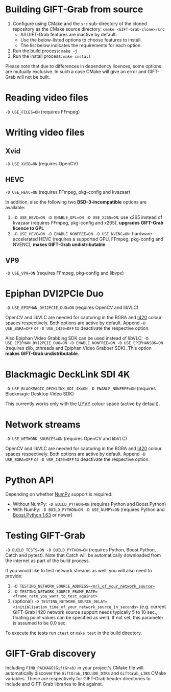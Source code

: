 # Building GIFT-Grab from source

1. Configure using CMake and the `src` sub-directory of the cloned repository as the CMake source directory: `cmake <GIFT-Grab-clone>/src`
    * All GIFT-Grab features are inactive by default.
    * Use the below-listed options to choose features to install.
    * The list below indicates the requirements for each option.
1. Run the build process: `make -j`
1. Run the install process: `make install`

Please note that due to differences in dependency licences, some options are mutually exclusive.
In such a case CMake will give an error and GIFT-Grab will not be built.


# Reading video files

`-D USE_FILES=ON` (requires FFmpeg)


# Writing video files

## Xvid

`-D USE_XVID=ON` (requires OpenCV)


## HEVC

`-D USE_HEVC=ON` (requires FFmpeg, pkg-config and kvazaar)

In addition, also the following two **BSD-3-incompatible** options are available:

1. `-D USE_HEVC=ON -D ENABLE_GPL=ON -D USE_X265=ON`: use x265 instead of kvazaar (requires FFmpeg, pkg-config and x265), **upgrades GIFT-Grab licence to GPL**
2. `-D USE_HEVC=ON -D ENABLE_NONFREE=ON -D USE_NVENC=ON`: hardware-accelerated HEVC (requires a supported GPU, FFmpeg, pkg-config and NVENC), **makes GIFT-Grab undistributable**

## VP9

`-D USE_VP9=ON` (requires FFmpeg, pkg-config and libvpx)


# Epiphan DVI2PCIe Duo

`-D USE_EPIPHAN_DVI2PCIE_DUO=ON` (requires OpenCV and libVLC)

OpenCV and libVLC are needed for capturing in the BGRA and [I420][i420] colour spaces respectively.
Both options are active by default.
Append `-D USE_BGRA=OFF` or `-D USE_I420=OFF` to deactivate the respective option.

Also Epiphan Video Grabbing SDK can be used instead of libVLC:
`-D USE_EPIPHAN_DVI2PCIE_DUO=ON -D ENABLE_NONFREE=ON -D USE_EPIPHANSDK=ON` (requires zlib, pthreads and Epiphan Video Grabber SDK).
This option **makes GIFT-Grab undistributable**.

[i420]: https://wiki.videolan.org/YUV/#I420


# Blackmagic DeckLink SDI 4K

`-D USE_BLACKMAGIC_DECKLINK_SDI_4K=ON -D ENABLE_NONFREE=ON` (requires Blackmagic Desktop Video SDK)

This currently works only with the [UYVY][uyvy] colour space (active by default).

[uyvy]: https://wiki.videolan.org/YUV#UYVY


# Network streams

`-D USE_NETWORK_SOURCES=ON` (requires OpenCV and libVLC)

OpenCV and libVLC are needed for capturing in the BGRA and [I420][i420] colour spaces respectively.
Both options are active by default.
Append `-D USE_BGRA=OFF` or `-D USE_I420=OFF` to deactivate the respective option.


# Python API

Depending on whether [NumPy][numpy] support is required:

* Without NumPy: `-D BUILD_PYTHON=ON` (requires Python and Boost.Python)
* With NumPy: `-D BUILD_PYTHON=ON -D USE_NUMPY=ON` (requires Python and [Boost.Python 1.63][bp163] or newer)

[numpy]: http://www.numpy.org/
[bp163]: http://www.boost.org/doc/libs/1_63_0_b1/libs/python/doc/html/numpy/index.html


# Testing GIFT-Grab

`-D BUILD_TESTS=ON -D BUILD_PYTHON=ON` (requires Python, Boost.Python, Catch and pytest).
Note that Catch will be automatically downloaded from the internet as part of the build process.

If you would like to test network streams as well, you will also need to provide:
1. `-D TESTING_NETWORK_SOURCE_ADDRESS=`[`<mrl_of_your_network_source>`](https://wiki.videolan.org/Media_resource_locator)
1. `-D TESTING_NETWORK_SOURCE_FRAME_RATE=<frame_rate_you_want_to_test_against>`
1. (optional) `-D TESTING_NETWORK_SOURCE_DELAY=<initialisation_time_of_your_network_source_in_seconds>` (e.g. current GIFT-Grab I420 network source support needs typically 5 to 10 sec., floating point values can be specified as well). If not set, this parameter is assumed to be 0.0 sec.

To execute the tests run `ctest` or `make test` in the build directory.


# GIFT-Grab discovery

Including `FIND_PACKAGE(GiftGrab)` in your project's CMake file will automatically discover the `GiftGrab_INCLUDE_DIRS` and `GiftGrab_LIBS` CMake variables.
These are respectively for GIFT-Grab header directories to include and GIFT-Grab libraries to link against.

